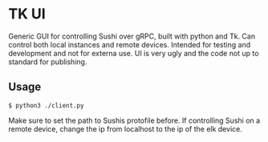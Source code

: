 # TK UI
Generic GUI for controlling Sushi over gRPC, built with python and Tk. Can control both local instances and remote devices. Intended for testing and development and not for externa use. UI is very ugly and the code not up to standard for publishing.

## Usage

	$ python3 ./client.py

Make sure to set the path to Sushis protofile before. If controlling Sushi on a remote device, change the ip from localhost to the ip of the elk device.